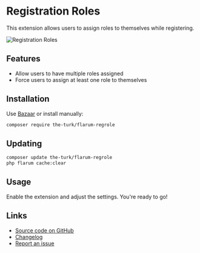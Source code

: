 # Registration Roles

This extension allows users to assign roles to themselves while registering.

![Registration Roles](https://i.ibb.co/bWjD9fJ/regrole.png)

## Features

- Allow users to have multiple roles assigned
- Force users to assign at least one role to themselves

## Installation

Use [Bazaar](https://discuss.flarum.org/d/5151) or install manually:

```bash
composer require the-turk/flarum-regrole
```

## Updating

```bash
composer update the-turk/flarum-regrole
php flarum cache:clear
```

## Usage

Enable the extension and adjust the settings. You're ready to go!

## Links

- [Source code on GitHub](https://github.com/the-turk/flarum-regrole)
- [Changelog](https://github.com/the-turk/flarum-regrole/blob/master/CHANGELOG.md)
- [Report an issue](https://github.com/the-turk/flarum-regrole/issues)
